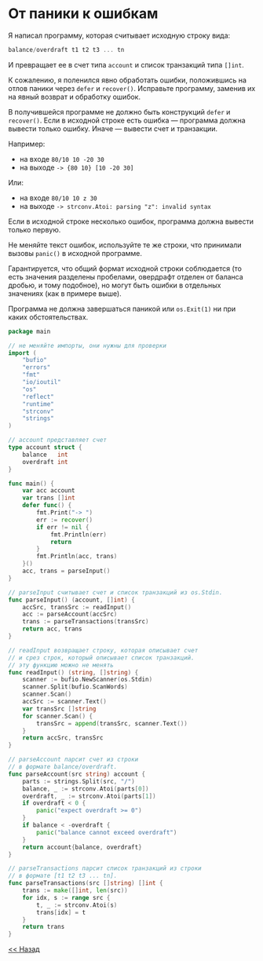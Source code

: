# От паники к ошибкам

Я написал программу, которая считывает исходную строку вида:

```go
balance/overdraft t1 t2 t3 ... tn
```

И превращает ее в счет типа `account` и список транзакций типа `[]int`.

К сожалению, я поленился явно обработать ошибки, положившись на отлов паники через `defer` и `recover()`. Исправьте программу, заменив их на явный возврат и обработку ошибок.

В получившейся программе не должно быть конструкций `defer` и `recover()`. Если в исходной строке есть ошибка — программа должна вывести только ошибку. Иначе — вывести счет и транзакции.

Например:

* на входе `80/10 10 -20 30`
* на выходе `-> {80 10} [10 -20 30]`

Или:

* на входе `80/10 10 z 30`
* на выходе `-> strconv.Atoi: parsing "z": invalid syntax`

Если в исходной строке несколько ошибок, программа должна вывести только первую.

Не меняйте текст ошибок, используйте те же строки, что принимали вызовы `panic()` в исходной программе.

Гарантируется, что общий формат исходной строки соблюдается (то есть значения разделены пробелами, овердрафт отделен от баланса дробью, и тому подобное), но могут быть ошибки в отдельных значениях (как в примере выше).

Программа не должна завершаться паникой или `os.Exit(1)` ни при каких обстоятельствах.

```go
package main

// не меняйте импорты, они нужны для проверки
import (
    "bufio"
    "errors"
    "fmt"
    "io/ioutil"
    "os"
    "reflect"
    "runtime"
    "strconv"
    "strings"
)

// account представляет счет
type account struct {
    balance   int
    overdraft int
}

func main() {
    var acc account
    var trans []int
    defer func() {
        fmt.Print("-> ")
        err := recover()
        if err != nil {
            fmt.Println(err)
            return
        }
        fmt.Println(acc, trans)
    }()
    acc, trans = parseInput()
}

// parseInput считывает счет и список транзакций из os.Stdin.
func parseInput() (account, []int) {
    accSrc, transSrc := readInput()
    acc := parseAccount(accSrc)
    trans := parseTransactions(transSrc)
    return acc, trans
}

// readInput возвращает строку, которая описывает счет
// и срез строк, который описывает список транзакций.
// эту функцию можно не менять
func readInput() (string, []string) {
    scanner := bufio.NewScanner(os.Stdin)
    scanner.Split(bufio.ScanWords)
    scanner.Scan()
    accSrc := scanner.Text()
    var transSrc []string
    for scanner.Scan() {
        transSrc = append(transSrc, scanner.Text())
    }
    return accSrc, transSrc
}

// parseAccount парсит счет из строки
// в формате balance/overdraft.
func parseAccount(src string) account {
    parts := strings.Split(src, "/")
    balance, _ := strconv.Atoi(parts[0])
    overdraft, _ := strconv.Atoi(parts[1])
    if overdraft < 0 {
        panic("expect overdraft >= 0")
    }
    if balance < -overdraft {
        panic("balance cannot exceed overdraft")
    }
    return account{balance, overdraft}
}

// parseTransactions парсит список транзакций из строки
// в формате [t1 t2 t3 ... tn].
func parseTransactions(src []string) []int {
    trans := make([]int, len(src))
    for idx, s := range src {
        t, _ := strconv.Atoi(s)
        trans[idx] = t
    }
    return trans
}
```

[<< Назад](../defer-panic-recover.md)